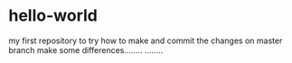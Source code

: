 # hello-world
my first repository
to try how to make and commit the changes on master branch
make some differences........
........
